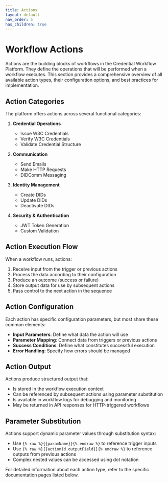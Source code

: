```yaml
---
title: Actions
layout: default
nav_order: 5
has_children: true
---
```


# Workflow Actions

Actions are the building blocks of workflows in the Credential Workflow Platform. They define the operations that will be performed when a workflow executes. This section provides a comprehensive overview of all available action types, their configuration options, and best practices for implementation.

## Action Categories

The platform offers actions across several functional categories:

1. **Credential Operations**
   - Issue W3C Credentials
   - Verify W3C Credentials
   - Validate Credential Structure

2. **Communication**
   - Send Emails
   - Make HTTP Requests
   - DIDComm Messaging

3. **Identity Management**
   - Create DIDs
   - Update DIDs
   - Deactivate DIDs

4. **Security & Authentication**
   - JWT Token Generation
   - Custom Validation

## Action Execution Flow

When a workflow runs, actions:

1. Receive input from the trigger or previous actions
2. Process the data according to their configuration
3. Produce an outcome (success or failure)
4. Store output data for use by subsequent actions
5. Pass control to the next action in the sequence

## Action Configuration

Each action has specific configuration parameters, but most share these common elements:

- **Input Parameters**: Define what data the action will use
- **Parameter Mapping**: Connect data from triggers or previous actions
- **Success Conditions**: Define what constitutes successful execution
- **Error Handling**: Specify how errors should be managed

## Action Output

Actions produce structured output that:

- Is stored in the workflow execution context
- Can be referenced by subsequent actions using parameter substitution
- Is available in workflow logs for debugging and monitoring
- May be returned in API responses for HTTP-triggered workflows

## Parameter Substitution

Actions support dynamic parameter values through substitution syntax:

- Use `{% raw %}{{paramName}}{% endraw %}` to reference trigger inputs
- Use `{% raw %}{{actionId.outputField}}{% endraw %}` to reference outputs from previous actions
- Complex nested values can be accessed using dot notation

For detailed information about each action type, refer to the specific documentation pages listed below.